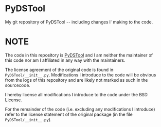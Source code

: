 PyDSTool
========

My git repository of PyDSTool -- including changes I' making to the code.

# NOTE

The code in this repository is [PyDSTool](http://www.ni.gsu.edu/~rclewley/PyDSTool/FrontPage.html) and I am neither
the maintainer of this code nor am I affiliated in any way with the maintainers.

The license agreement of the original code is found in `PyDSTool/__init__.py`. 
Modifications I introduce to the code will be obvious from the logs of this repository 
and are likely not marked as such in the sourcecode.

I hereby license all modifications I introduce to the code under the BSD License.

For the remainder of the code (i.e. excluding any modifications I introduce) refer to the license statement
of the original package (in the file `PyDSTool/__init__.py`).
